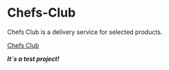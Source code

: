 # Chefs-Club
Chefs Club is a delivery service for selected products.

[Chefs Club](https://andriiwp3.github.io/Chefs-Club/)

***It`s a test project!***
